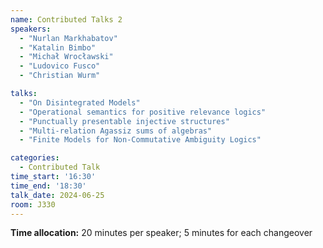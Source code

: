 ```yaml
---
name: Contributed Talks 2
speakers: 
  - "Nurlan Markhabatov"
  - "Katalin Bimbo"
  - "Michał Wrocławski"
  - "Ludovico Fusco"
  - "Christian Wurm"

talks: 
  - "On Disintegrated Models"
  - "Operational semantics for positive relevance logics"
  - "Punctually presentable injective structures"
  - "Multi-relation Agassiz sums of algebras"
  - "Finite Models for Non-Commutative Ambiguity Logics"

categories:
  - Contributed Talk
time_start: '16:30'
time_end: '18:30'
talk_date: 2024-06-25
room: J330
---
```

**Time allocation:** 20 minutes per speaker; 5 minutes for each changeover
